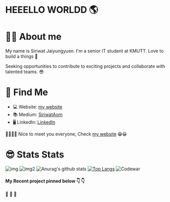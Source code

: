 # HEEELLO WORLDD 🌎

# 👨‍💻 About me
My name is Siriwat Jaiyungyuen. I'm a senior IT student at KMUTT. Love to build a things 💖

Seeking opportunities to contribute to exciting projects and collaborate with talented teams. 😎

# 🧐 Find Me
* 💻 Website: [my website](https://siraom15.github.io/)
* 📚 Medium: [SiriwatAom](https://medium.com/@siriwataom)
* 🖥 LinkedIn: [LinkedIn](https://www.linkedin.com/in/siriwat-j/)
  
🙋‍♂️🙋‍♀️ Nice to meet you everyone, Check [my website](https://siraom15.github.io/) 😁😀




# 😎 Stats Stats
![img](https://komarev.com/ghpvc/?username=siraom15&color=ff69b4)
![img2](https://img.shields.io/github/followers/siraom15?style=plastic)
![Anurag's github stats](https://github-readme-stats.vercel.app/api?username=siraom15&count_private=true)
[![Top Langs](https://github-readme-stats.vercel.app/api/top-langs/?username=siraom15&layout=compact)](https://github.com/anuraghazra/github-readme-stats)
![Codewar](https://www.codewars.com/users/siraom15/badges/small)

#### My Recent project pinned below  👇 👇

👋 👋 👋
